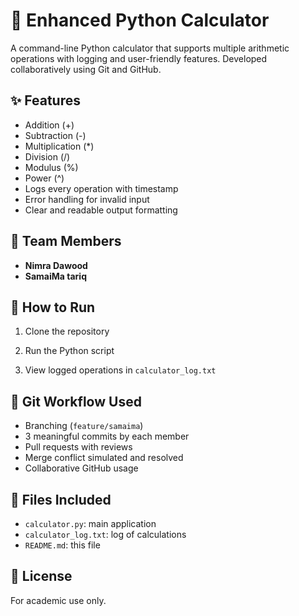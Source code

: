 # 🧮 Enhanced Python Calculator

A command-line Python calculator that supports multiple arithmetic operations with logging and user-friendly features. Developed collaboratively using Git and GitHub.

## ✨ Features

- Addition (+)
- Subtraction (-)
- Multiplication (*)
- Division (/)
- Modulus (%)
- Power (^)
- Logs every operation with timestamp
- Error handling for invalid input
- Clear and readable output formatting

## 👥 Team Members

- **Nimra Dawood** 
- **SamaiMa tariq**

## 🚀 How to Run

1. Clone the repository  

2. Run the Python script  

3. View logged operations in `calculator_log.txt`


## 🔄 Git Workflow Used

- Branching (`feature/samaima`)
- 3 meaningful commits by each member
- Pull requests with reviews
- Merge conflict simulated and resolved
- Collaborative GitHub usage

## 📂 Files Included

- `calculator.py`: main application
- `calculator_log.txt`: log of calculations
- `README.md`: this file

## 📝 License

For academic use only.

